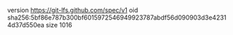 version https://git-lfs.github.com/spec/v1
oid sha256:5bf86e787b300bf6015972546949923787abdf56d090903d3e42314d37d550ea
size 1016
